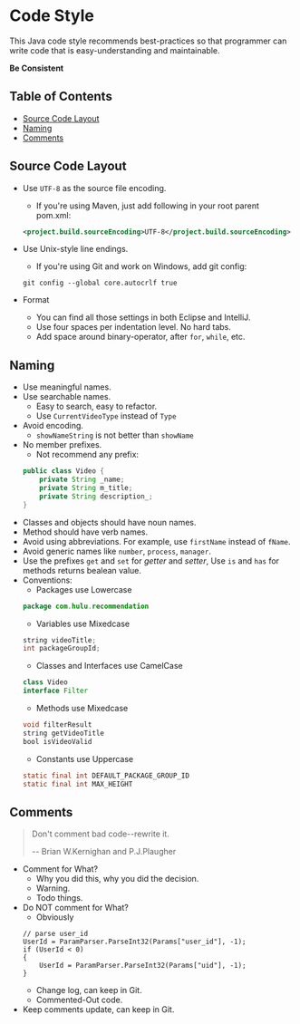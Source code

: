 # Code Style

This Java code style recommends best-practices so that programmer can write code that is easy-understanding and maintainable.

**Be Consistent**

## Table of Contents

* [Source Code Layout](#source-code-layout)
* [Naming](#naming)
* [Comments](comments)

## Source Code Layout

* Use `UTF-8` as the source file encoding.
    * If you're using Maven, just add following in your root parent pom.xml:
	```xml
	<project.build.sourceEncoding>UTF-8</project.build.sourceEncoding>
	```

* Use Unix-style line endings.
    * If you're using Git and work on Windows, add git config:
    ```
    git config --global core.autocrlf true
	```

* Format
	* You can find all those settings in both Eclipse and IntelliJ.
	* Use four spaces per indentation level. No hard tabs.
	* Add space around binary-operator, after `for`, `while`, etc.

## Naming

* Use meaningful names.
* Use searchable names.
	* Easy to search, easy to refactor.
	* Use `CurrentVideoType` instead of `Type`
* Avoid encoding.
	* `showNameString` is not better than `showName`
* No member prefixes.
	* Not recommend any prefix:
	```Java
	public class Video {
		private String _name;
		private String m_title;
		private String description_;
	}
	```
* Classes and objects should have noun names.
* Method should have verb names.
* Avoid using abbreviations. For example, use `firstName` instead of `fName`.
* Avoid generic names like `number`, `process`, `manager`.
* Use the prefixes `get` and `set` for *getter* and *setter*, Use `is` and `has` for methods returns bealean value.
* Conventions:
	* Packages use Lowercase
	```Java
	package com.hulu.recommendation
	```
	* Variables use Mixedcase
	```Java
	string videoTitle;
	int packageGroupId;
	```
	* Classes and Interfaces use CamelCase
	```Java
	class Video
	interface Filter
	```
	* Methods use Mixedcase
	```Java
	void filterResult
	string getVideoTitle
	bool isVideoValid
	```
	* Constants use Uppercase
	```Java
	static final int DEFAULT_PACKAGE_GROUP_ID
	static final int MAX_HEIGHT
	```

## Comments

> Don't comment bad code--rewrite it.
> 
> -- Brian W.Kernighan and P.J.Plaugher

* Comment for What?
	* Why you did this, why you did the decision.
	* Warning.
	* Todo things.
* Do NOT comment for What?
	* Obviously
	```
	// parse user_id
    UserId = ParamParser.ParseInt32(Params["user_id"], -1);
    if (UserId < 0)
    {
        UserId = ParamParser.ParseInt32(Params["uid"], -1);  
    }
	```
	* Change log, can keep in Git.
	* Commented-Out code.
* Keep comments update, can keep in Git.
